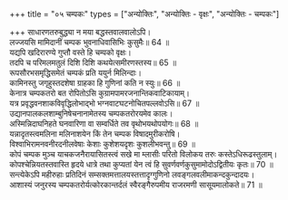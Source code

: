 +++
title = "०५ चम्पकः"
types = ["अन्योक्तिः", "अन्योक्तिः - वृक्षः", "अन्योक्तिः - चम्पकः"]

+++
साधारणतरुबुद्ध्या न मया बद्धस्तवालवालोऽपि।  
लज्जयसि मामिदानीं चम्पक भुवनाधिवासिभिः कुसुमैः॥ 64 ॥  
यद्यपि खदिरारण्ये गुप्तौ वस्ते हि चम्पको वृक्षः।  
तदपि च परिमलमतुलं दिशि दिशि कथयेत्समीरणस्तस्य॥ 65 ॥  
रूपसौरभसमृद्धिसमेतं चम्पकं प्रति ययुर्न मिलिन्दाः।  
कामिनस्तु जगृहुस्तदशेषा ग्राहका हि गुणिनां कति न स्युः॥ 66 ॥  
केनात्र चम्पकतरो बत रोपितोऽसि कुग्रामपामरजनान्तिकवाटिकायाम्।  
यत्र प्रवृद्धवनशाकविवृद्धिलोभाद्भो भग्नवाटघटनोचितपल्लवोऽसि॥ 67 ॥  
उद्यानपालकलशाम्बुनिषेचनानामेतस्य चम्पकतरोरयमेव कालः।  
अस्मिन्निदाघनिहते घनवारिणा वा सम्वर्धिते तव वृथोभयथोपयोगः॥ 68 ॥  
यन्नादृतस्त्वमलिना मलिनाशयेन किं तेन चम्पक विषादमुरीकरोषि।  
विश्वाभिरामनवनीरदनीलवेषाः केशाः कुशेशयदृशः कुशलीभवन्तु॥ 69 ॥  
कोपं चम्पक मुञ्च याचकजनैरायासितस्त्वं सखे मा म्लासीः परितो विलोकय तरुः कस्तेऽधिरूढस्तुलाम्।  
कोपश्चेन्नियतस्तवास्ति हृदये धात्रे तथा कुप्यतां येन त्वं हि सुवर्णवर्णकुसुमामोदोऽद्वितीयः कृतः॥ 70 ॥  
सन्त्येकेऽपि महीरुहाः प्रतिदिनं सम्सक्तमत्तालयस्तत्तादृग्गुणिनो लवङ्गलवलीमाकन्दकुन्दादयः।  
आशास्यं जनुरस्य चम्पकतरोर्यत्कोरकान्तर्दलं स्वैरङ्गैरुपमीय राजरमणी सासूयमालोकते॥ 71 ॥  